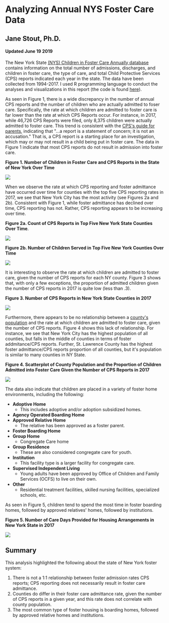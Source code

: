 # **Analyzing Annual NYS Foster Care Data**

## Jane Stout, Ph.D.
#### Updated June 19 2019

The New York State [(NYS) Children in Foster Care Annually database] contains information on the total number of admissions, discharges, and children in foster care, the type of care, and total Child Protective Services (CPS) reports indicated each year in the state. The data have been collected from 1994-2017. I used R programming language to conduct the analyses and visualizations in this report (the code is found [here](code.R)).

As seen in Figure 1, there is a wide discrepancy in the number of annual CPS reports and the number of children who are actually admitted to foser care. Specifically, the rate at which children are admitted to foster care is far lower than the rate at which CPS Reports occur. For instance, in 2017, while 46,726 CPS Reports were filed, only 8,375 children were actually admitted to foster care. This trend is consistent with the [CPS's guide for parents], indicating that "...a report is a statement of concern; it is not an accusation." That is, a CPS report is a starting place for an investigation, which may or may not result in a child being put in foster care. The data in Figure 1 indicate that most CPS reports do not result in admission into foster care.

**Figure 1. Number of Children in Foster Care and CPS Reports in the State of New York Over Time**

![](images/NYS_mulitline.png)

When we observe the rate at which CPS reporting and foster admittance have occurred over time for counties with the top five CPS reporting rates in 2017, we see that New York City has the most activity (see Figures 2a and 2b). Consistent with Figure 1, while foster admittance has declined over time, CPS reporting has not. Rather, CPS reporting appears to be increasing over time.

**Figure 2a. Count of CPS Reports in Top Five New York State Counties Over Time**.

![](images/top_five_CPS1.png)

**Figure 2b. Number of Children Served in Top Five New York Counties Over Time**

![](images/top_five_admitted.png)

It is interesting to observe the rate at which children are admitted to foster care, given the number of CPS reports for each NY county. Figure 3 shows that, with only a few exceptions, the proportion of admitted children given the number of CPS reports in 2017 is quite low (less than .3).

**Figure 3. Number of CPS Reports in New York State Counties in 2017**

![](images/prop_heat.png)

Furthermore, there appears to be no relationship between a [county's population] and the rate at which children are admitted to foster care, given the number of CPS reports. Figure 4 shows this lack of relationship. For instance, we see that New York City has the highest population of all counties, but falls in the middle of counties in terms of foster addmitance/CPS reports. Further, St. Lawrence County has the highest foster admittance/CPS reports proportion of all counties, but it's population is similar to many counties in NY State.

**Figure 4. Scatterplot of County Population and the Proportion of Children Admitted into Foster Care Given the Number of CPS Reports in 2017**

![](images/prop_pop.png)

The data also indicate that children are placed in a variety of foster home environments, including the following:

- **Adoptive Home**
  - This includes adoptive and/or adoption subsidized homes.
- **Agency Operated Boarding Home**
- **Approved Relative Home**
  - The relative has been approved as a foster parent.
- **Foster Boarding Home**
- **Group Home**
  - Congregate Care home
- **Group Residence**
  - These are also considered congregate care for youth.
- **Institution**
  - This facility type is a larger facility for congregate care.
- **Supervised Independent Living**
  - Young adults have been approved by Office of Children and Family Services (OCFS) to live on their own.
- **Other**
  - Residential treatment facilities, skilled nursing facilities, specialized schools, etc.

As seen in Figure 5, children tend to spend the most time in foster boarding homes, followed by approved relatives' homes, followed by institutions.

**Figure 5. Number of Care Days Provided for Housing Arrangements in New York State in 2017**

![](images/housing.png)
## Summary

This analysis highlighted the following about the state of New York foster system:
1. There is not a 1:1 relationship between foster admission rates CPS reports; CPS reporting does not necessarily result in foster care admittance.
2. Counties do differ in their foster care admittance rate, given the number of CPS reports in a given year, and this rate does not correlate with county population.
3. The most common type of foster housing is boarding homes, followed by approved relative homes and institutions.


[(NYS) Children in Foster Care Annually database]: https://www.kaggle.com/new-york-state/nys-children-in-foster-care-annually

[CPS's guide for parents]: https://www.preventchildabuseny.org/resour/parents/guide-child-protective-services

[county's population]: https://www.newyork-demographics.com/counties_by_population
